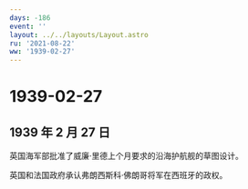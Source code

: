 ```yaml
---
days: -186
event: ''
layout: ../../layouts/Layout.astro
ru: '2021-08-22'
ww: '1939-02-27'
---
```


# 1939-02-27

## 1939 年 2 月 27 日

英国海军部批准了威廉·里德上个月要求的沿海护航舰的草图设计。

英国和法国政府承认弗朗西斯科·佛朗哥将军在西班牙的政权。